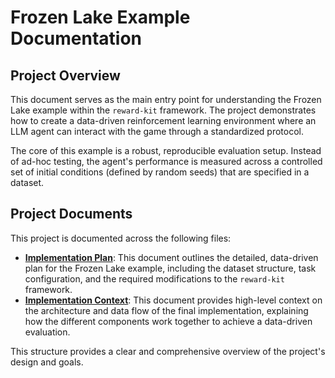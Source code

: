 # Frozen Lake Example Documentation

## Project Overview

This document serves as the main entry point for understanding the Frozen Lake example within the `reward-kit` framework. The project demonstrates how to create a data-driven reinforcement learning environment where an LLM agent can interact with the game through a standardized protocol.

The core of this example is a robust, reproducible evaluation setup. Instead of ad-hoc testing, the agent's performance is measured across a controlled set of initial conditions (defined by random seeds) that are specified in a dataset.

## Project Documents

This project is documented across the following files:

-   **[Implementation Plan](./frozen_lake_plan.md)**: This document outlines the detailed, data-driven plan for the Frozen Lake example, including the dataset structure, task configuration, and the required modifications to the `reward-kit` framework.
-   **[Implementation Context](./frozen_lake_context.md)**: This document provides high-level context on the architecture and data flow of the final implementation, explaining how the different components work together to achieve a data-driven evaluation.

This structure provides a clear and comprehensive overview of the project's design and goals.
